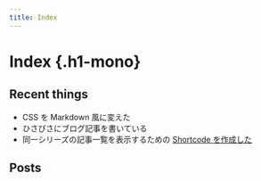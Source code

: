 ```yaml
---
title: Index
---
```


# <span>Index</span> {.h1-mono}

## Recent things
- CSS を Markdown 風に変えた
- ひさびさにブログ記事を書いている
- 同一シリーズの記事一覧を表示するための [Shortcode を作成した](https://tbsmcd.net/post/series-list/)

## Posts
